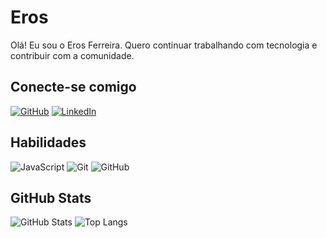 # Eros
Olá! Eu sou o Eros Ferreira.
Quero continuar trabalhando com  tecnologia e contribuir com a comunidade.

## Conecte-se comigo
[![GitHub](https://img.shields.io/badge/GitHub-000?style=for-the-badge&logo=github&logoColor=30A3DC)](https://github.com/ErosFerreira-A)
[![LinkedIn](https://img.shields.io/badge/-LinkedIn-000?style=for-the-badge&logo=linkedin&logoColor=30A3DC)](https://www.linkedin.com/in/ferreira-erosdev/)

## Habilidades
![JavaScript](https://img.shields.io/badge/JavaScript%20[3/10]-000?style=for-the-badge&logo=javascript&logoColor=30A3DC)
![Git](https://img.shields.io/badge/Git%20[4/10]-000?style=for-the-badge&logo=git&logoColor=E94D5F) 
![GitHub](https://img.shields.io/badge/GitHub%20[4/10]-000?style=for-the-badge&logo=github&logoColor=30A3DC)

## GitHub Stats
![GitHub Stats](https://github-readme-stats.vercel.app/api?username=ernestoper&theme=transparent&bg_color=000&border_color=30A3DC&show_icons=true&icon_color=30A3DC&title_color=E94D5F&text_color=FFF)
![Top Langs](https://github-readme-stats-git-masterrstaa-rickstaa.vercel.app/api/top-langs/?username=ernestoper&layout=compact&bg_color=000&border_color=30A3DC&title_color=E94D5F&text_color=FFF)




